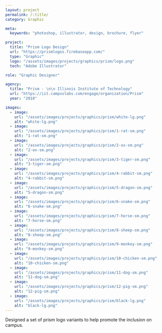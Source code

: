 ```yaml
---
layout: project
permalink: /:title/
category: Graphic

meta:
  keywords: "photoshop, illustrator, design, brochure, flyer"

project:
  title: "Prism Logo Design"
  url: "https://prismlogos.firebaseapp.com/"
  type: "Graphic"
  logo: "/assets/images/projects/graphics/prism/logo.png"
  tech: "Adobe Illustrator"

role: "Graphic Designer"

agency:
  title: "Prism - \n\n Illinois Institute of Technology"
  url: "https://iit.campuslabs.com/engage/organization/Prism"
  year: "2018"

images:
  - image:
    url: "/assets/images/projects/graphics/prism/white-lg.png"
    alt: "white-lg.png"
  - image:
    url: "/assets/images/projects/graphics/prism/1-rat-sm.png"
    alt: "1-rat-sm.png"
  - image:
    url: "/assets/images/projects/graphics/prism/2-ox-sm.png"
    alt: "2-ox-sm.png"
  - image:
    url: "/assets/images/projects/graphics/prism/3-tiger-sm.png"
    alt: "3-tiger-sm.png"
  - image:
    url: "/assets/images/projects/graphics/prism/4-rabbit-sm.png"
    alt: "4-rabbit-sm.png"
  - image:
    url: "/assets/images/projects/graphics/prism/5-dragon-sm.png"
    alt: "5-dragon-sm.png"
  - image:
    url: "/assets/images/projects/graphics/prism/6-snake-sm.png"
    alt: "6-snake-sm.png"
  - image:
    url: "/assets/images/projects/graphics/prism/7-horse-sm.png"
    alt: "7-horse-sm.png"
  - image:
    url: "/assets/images/projects/graphics/prism/8-sheep-sm.png"
    alt: "8-sheep-sm.png"
  - image:
    url: "/assets/images/projects/graphics/prism/9-monkey-sm.png"
    alt: "9-monkey-sm.png"
  - image:
    url: "/assets/images/projects/graphics/prism/10-chicken-sm.png"
    alt: "10-chicken-sm.png"
  - image:
    url: "/assets/images/projects/graphics/prism/11-dog-sm.png"
    alt: "11-dog-sm.png"   
  - image:
    url: "/assets/images/projects/graphics/prism/12-pig-sm.png"
    alt: "12-pig-sm.png"    
  - image:
    url: "/assets/images/projects/graphics/prism/black-lg.png"
    alt: "black-lg.png"
---
```

<p>Designed a set of prism logo variants to help promote the inclusion on campus. </p>
